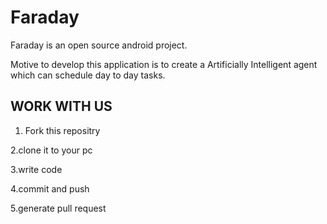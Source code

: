 # Faraday

Faraday is an open source android project.

Motive to develop this application is to create a  Artificially Intelligent agent which can schedule day to day tasks.  

## WORK WITH US
  1. Fork this repositry

  2.clone it to your pc

  3.write code

  4.commit and push

  5.generate pull request
